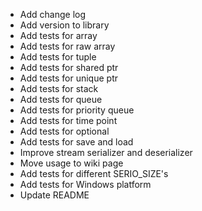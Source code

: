 + Add change log
+ Add version to library
+ Add tests for array
+ Add tests for raw array
+ Add tests for tuple
+ Add tests for shared ptr
+ Add tests for unique ptr
+ Add tests for stack
+ Add tests for queue
+ Add tests for priority queue
+ Add tests for time point
+ Add tests for optional
+ Add tests for save and load
+ Improve stream serializer and deserializer
+ Move usage to wiki page
+ Add tests for different SERIO_SIZE's
+ Add tests for Windows platform
+ Update README